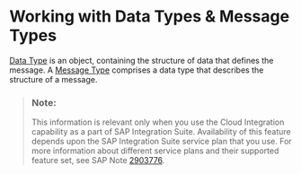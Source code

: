 <!-- loiocf1d397f8ec2482a8a8bec1cda72ec2f -->

# Working with Data Types & Message Types

[Data Type](data-types-97ad101.md) is an object, containing the structure of data that defines the message. A [Message Type](message-types-2eb71b8.md) comprises a data type that describes the structure of a message.

> ### Note:  
> This information is relevant only when you use the Cloud Integration capability as a part of SAP Integration Suite. Availability of this feature depends upon the SAP Integration Suite service plan that you use. For more information about different service plans and their supported feature set, see SAP Note [2903776](https://launchpad.support.sap.com/#/notes/2903776).

